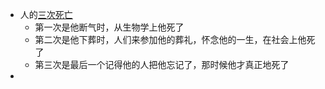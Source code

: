 - 人的[三次死亡](<三次死亡.md>)
    - 第一次是他断气时，从生物学上他死了
    - 第二次是他下葬时，人们来参加他的葬礼，怀念他的一生，在社会上他死了
    - 第三次是最后一个记得他的人把他忘记了，那时候他才真正地死了
- 
